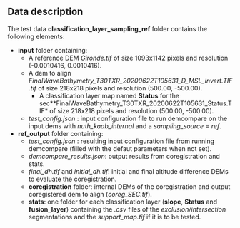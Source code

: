 ## Data description

The test data **classification_layer_sampling_ref** folder contains the following elements:

* **input** folder containing:
  * A reference DEM *Gironde.tif* of size 1093x1142 pixels and resolution (-0.0010416, 0.0010416).
  * A dem to align *FinalWaveBathymetry_T30TXR_20200622T105631_D_MSL_invert.TIF.tif* of size 218x218 pixels and resolution (500.00, -500.00).
    * A classification layer map named **Status** for the sec**FinalWaveBathymetry_T30TXR_20200622T105631_Status.TIF* of size 218x218 pixels and resolution (500.00, -500.00).
  * *test_config.json* : input configuration file to run demcompare on the input dems with *nuth_kaab_internal* and a *sampling_source = ref*.
* **ref_output** folder containing:
  * *test_config.json* : resulting input configuration file from running demcompare (filled with the defaut parameters when not set).
  * *demcompare_results.json*: output results from coregistration and stats.
  * *final_dh.tif* and *initial_dh.tif*: initial and final altitude difference DEMs to evaluate the coregistration.
  * **coregistration** folder: internal DEMs of the coregistration and output coregistered dem to align (*coreg_SEC.tif*).
  * **stats**: one folder for each classification layer (**slope**, **Status** and **fusion_layer**) containing the *.csv* files of the *exclusion/intersection* segmentations and the *support_map.tif* if it is to be tested.
